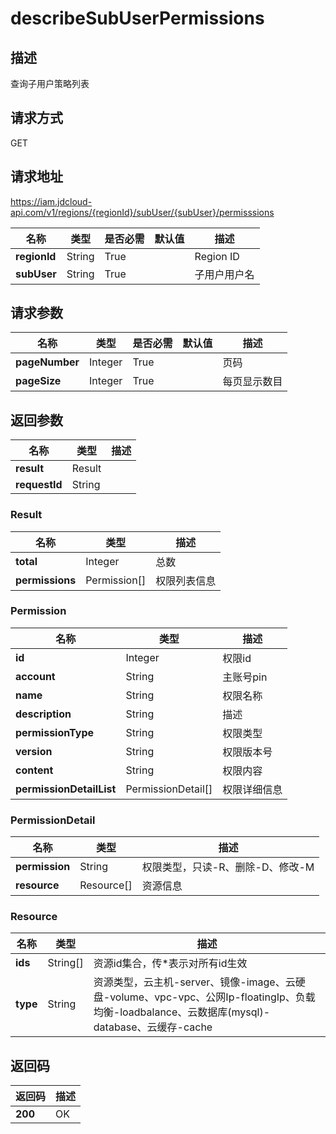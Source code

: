 # describeSubUserPermissions


## 描述
查询子用户策略列表

## 请求方式
GET

## 请求地址
https://iam.jdcloud-api.com/v1/regions/{regionId}/subUser/{subUser}/permisssions

|名称|类型|是否必需|默认值|描述|
|---|---|---|---|---|
|**regionId**|String|True| |Region ID|
|**subUser**|String|True| |子用户用户名|

## 请求参数
|名称|类型|是否必需|默认值|描述|
|---|---|---|---|---|
|**pageNumber**|Integer|True| |页码|
|**pageSize**|Integer|True| |每页显示数目|


## 返回参数
|名称|类型|描述|
|---|---|---|
|**result**|Result| |
|**requestId**|String| |

### Result
|名称|类型|描述|
|---|---|---|
|**total**|Integer|总数|
|**permissions**|Permission[]|权限列表信息|
### Permission
|名称|类型|描述|
|---|---|---|
|**id**|Integer|权限id|
|**account**|String|主账号pin|
|**name**|String|权限名称|
|**description**|String|描述|
|**permissionType**|String|权限类型|
|**version**|String|权限版本号|
|**content**|String|权限内容|
|**permissionDetailList**|PermissionDetail[]|权限详细信息|
### PermissionDetail
|名称|类型|描述|
|---|---|---|
|**permission**|String|权限类型，只读-R、删除-D、修改-M|
|**resource**|Resource[]|资源信息|
### Resource
|名称|类型|描述|
|---|---|---|
|**ids**|String[]|资源id集合，传*表示对所有id生效|
|**type**|String|资源类型，云主机-server、镜像-image、云硬盘-volume、vpc-vpc、公网Ip-floatingIp、负载均衡-loadbalance、云数据库(mysql)-database、云缓存-cache|

## 返回码
|返回码|描述|
|---|---|
|**200**|OK|
